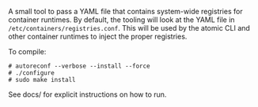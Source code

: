 A small tool to pass a YAML file that contains system-wide registries for 
container runtimes. By default, the tooling will look at the YAML file in
`/etc/containers/registries.conf`.  This will be used by the atomic CLI and
other container runtimes to inject the proper registries.


To compile:

```
# autoreconf --verbose --install --force
# ./configure
# sudo make install
```

See docs/ for explicit instructions on how to run.
